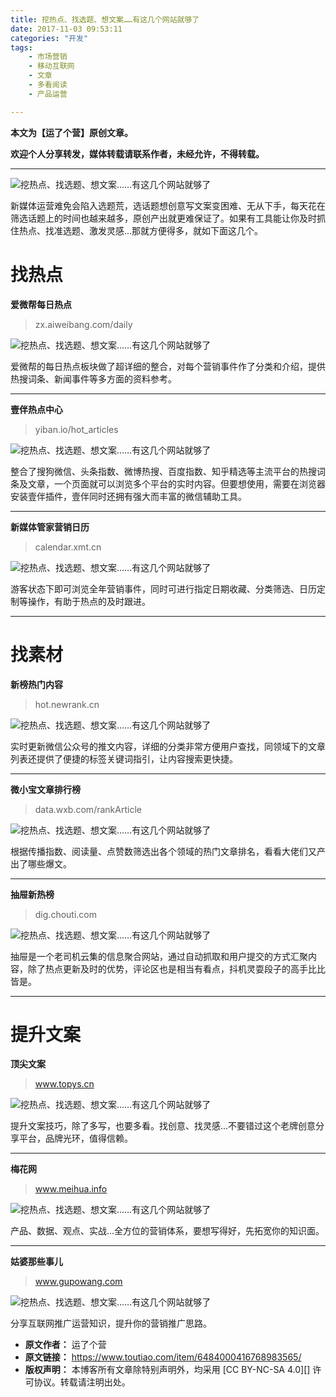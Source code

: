 ```yaml
---
title: 挖热点、找选题、想文案……有这几个网站就够了
date: 2017-11-03 09:53:11
categories: "开发"
tags:
	- 市场营销
	- 移动互联网
	- 文章
	- 多看阅读
	- 产品运营

---
```


**本文为【运了个营】原创文章。**

**欢迎个人分享转发，媒体转载请联系作者，未经允许，不得转载。**

--------------------

![挖热点、找选题、想文案……有这几个网站就够了][YQJE-ARJJ-YY7Z.jpg]

新媒体运营难免会陷入选题荒，选话题想创意写文案变困难、无从下手，每天花在筛选话题上的时间也越来越多，原创产出就更难保证了。如果有工具能让你及时抓住热点、找准选题、激发灵感...那就方便得多，就如下面这几个。

# **找热点** #

**爱微帮每日热点**

> zx.aiweibang.com/daily

![挖热点、找选题、想文案……有这几个网站就够了][JEVF-2Q7V-QYVM.jpg]

爱微帮的每日热点板块做了超详细的整合，对每个营销事件作了分类和介绍，提供热搜词条、新闻事件等多方面的资料参考。

--------------------

**壹伴热点中心**

> yiban.io/hot\_articles

![挖热点、找选题、想文案……有这几个网站就够了][FA6N-YNEM-JZB2.jpg]

整合了搜狗微信、头条指数、微博热搜、百度指数、知乎精选等主流平台的热搜词条及文章，一个页面就可以浏览多个平台的实时内容。但要想使用，需要在浏览器安装壹伴插件，壹伴同时还拥有强大而丰富的微信辅助工具。

--------------------

**新媒体管家营销日历**

> calendar.xmt.cn

![挖热点、找选题、想文案……有这几个网站就够了][MMY2-YBJZ-AIRJ.jpg]

游客状态下即可浏览全年营销事件，同时可进行指定日期收藏、分类筛选、日历定制等操作，有助于热点的及时跟进。

--------------------

# **找素材** #

**新榜热门内容**

> hot.newrank.cn

![挖热点、找选题、想文案……有这几个网站就够了][V32E-ZIBA-N3UA.jpg]

实时更新微信公众号的推文内容，详细的分类非常方便用户查找，同领域下的文章列表还提供了便捷的标签关键词指引，让内容搜索更快捷。

--------------------

**微小宝文章排行榜**

> data.wxb.com/rankArticle

![挖热点、找选题、想文案……有这几个网站就够了][VMJF-UMYR-2MER.jpg]

根据传播指数、阅读量、点赞数筛选出各个领域的热门文章排名，看看大佬们又产出了哪些爆文。

--------------------

**抽屉新热榜**

> dig.chouti.com

![挖热点、找选题、想文案……有这几个网站就够了][NNYA-YQAJ-7FYM.jpg]

抽屉是一个老司机云集的信息聚合网站，通过自动抓取和用户提交的方式汇聚内容，除了热点更新及时的优势，评论区也是相当有看点，抖机灵耍段子的高手比比皆是。

--------------------

# **提升文案** #

**顶尖文案**

> www.topys.cn

![挖热点、找选题、想文案……有这几个网站就够了][NBNA-R2JV-3IFI.jpg]

提升文案技巧，除了多写，也要多看。找创意、找灵感...不要错过这个老牌创意分享平台，品牌光环，值得信赖。

--------------------

**梅花网**

> www.meihua.info

![挖热点、找选题、想文案……有这几个网站就够了][V3MZ-MIM2-M2I3.jpg]

产品、数据、观点、实战...全方位的营销体系，要想写得好，先拓宽你的知识面。

--------------------

**姑婆那些事儿**

> www.gupowang.com

![挖热点、找选题、想文案……有这几个网站就够了][FRRU-QEQQ-2QYB.jpg]

分享互联网推广运营知识，提升你的营销推广思路。


[YQJE-ARJJ-YY7Z.jpg]: static/resources/crawler/YQJE-ARJJ-YY7Z.jpg
[JEVF-2Q7V-QYVM.jpg]: static/resources/crawler/JEVF-2Q7V-QYVM.jpg
[FA6N-YNEM-JZB2.jpg]: static/resources/crawler/FA6N-YNEM-JZB2.jpg
[MMY2-YBJZ-AIRJ.jpg]: static/resources/crawler/MMY2-YBJZ-AIRJ.jpg
[V32E-ZIBA-N3UA.jpg]: static/resources/crawler/V32E-ZIBA-N3UA.jpg
[VMJF-UMYR-2MER.jpg]: static/resources/crawler/VMJF-UMYR-2MER.jpg
[NNYA-YQAJ-7FYM.jpg]: static/resources/crawler/NNYA-YQAJ-7FYM.jpg
[NBNA-R2JV-3IFI.jpg]: static/resources/crawler/NBNA-R2JV-3IFI.jpg
[V3MZ-MIM2-M2I3.jpg]: static/resources/crawler/V3MZ-MIM2-M2I3.jpg
[FRRU-QEQQ-2QYB.jpg]: static/resources/crawler/FRRU-QEQQ-2QYB.jpg
 *  **原文作者：** 运了个营
 *  **原文链接：** https://www.toutiao.com/item/6484000416768983565/
 *  **版权声明：** 本博客所有文章除特别声明外，均采用 [CC BY-NC-SA 4.0][] 许可协议。转载请注明出处。
